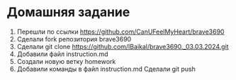 # Домашняя задание
1. Перешли по ссылки https://github.com/CanUFeelMyHeart/brave3690
2. Сделали fork репозитория brave3690
3. Сделали git clone https://github.com/IBaikal/brave3690._03.03.2024.git
4. Добавили файл instruction.md
5. Создали новую ветку homework
6. Добавили команды в файл instruction.md
Сделали git push

